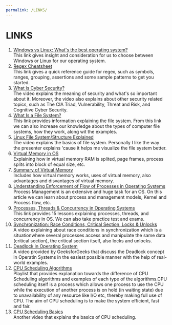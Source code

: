 ```yaml
---
permalink: /LINKS/
---
```


# LINKS
1. [Windows vs Linux: What's the best operating system?](https://www.itpro.co.uk/operating-systems/24841/windows-vs-linux-whats-the-best-operating-system)<br>
This link gives insight and consideration for us to choose between Windows or Linux for our operating system.
2. [Regex Cheatsheet](https://cheatography.com/davechild/cheat-sheets/regular-expressions/)<br>
This link gives a quick reference guide for regex, such as symbols, ranges, grouping, assertions and some sample patterns to get you started.
3. [What is Cyber Security?](https://youtu.be/ooJSgsB5fIE)<br>
The video explains the meaning of security and what's so important about it. Moreover, the video also explains about other security related topics, such as The CIA Triad, Vulnerability, Threat and Risk, and Cognitive Cyber Security.
4. [What Is a File System?](https://www.freecodecamp.org/news/file-systems-architecture-explained/)<br>
This link provides information explaining the file system. From this link we can also increase our knowledge about the types of computer file systems, how they work, along wit the examples.
5. [Linux File System/Structure Explained](https://www.youtube.com/watch?v=HbgzrKJvDRw)<br>
The video explains the basics of file system. Personally I like the way the presenter explains 'cause it helps me visualize the file system better. 
6. [Virtual Memory in OS](https://www.youtube.com/watch?v=g9HTAK0WwkY)<br>
Explaining how in virtual memory RAM is splited, page frames, process splits into block of equal size, etc.
7. [Summary of Virtual Memory](https://www.sitesbay.com/os/os-what-is-vertual-memory-in-operating-system)<br>
Includes how virtual memory works, uses of virtual memory, also advantages and disvantages of virtual memory.
8. [Understanding Enforcement of Flow of Processes in Operating Systems](https://www.researchgate.net/publication/322254868_Understanding_Enforcement_of_Flow_of_Processes_in_Operating_Systems)<br>
Process Management is an extensive and huge task for an OS. On this article we can learn about process and management models, Kernel and Process flow, etc.
9. [Processes, Threads & Concurrency in Operating Systems](https://study.com/academy/topic/processes-threads-concurrency-in-operating-systems.html)<br>
This link provides 15 lessons explaining processes, threads, and concurrency in OS. We can also take practice test and exams.
10. [Synchronization: Race Conditions, Critical Section, Locks & Unlocks](https://www.youtube.com/watch?v=ZQb3DRy0g8U)<br>
A video explaining about race conditions in synchronization which is a situationwhere several processes access and manipulate the same data (critical section), the critical section itself, also locks and unlocks.
11. [Deadlock in Operating System](https://www.youtube.com/watch?v=onkWXaXAgbY)<br>
A video provided by GeeksforGeeks that discuss the Deadlock concept in Operatin
Systems in the easiest possible manner with the help of real-world examples.
12. [CPU Scheduling Algorithms](https://www.youtube.com/playlist?list=PLIY8eNdw5tW_lHyageTADFKBt9weJXndE)<br>
Playlist that provides explanation towards the difference of CPU Scheduling algorithms and examples of each type of the algorithms.CPU scheduling itself is a process which allows one process to use the CPU while the execution of another process is on hold (in waiting state) due to unavailability of any resource like I/O etc, thereby making full use of CPU. The aim of CPU scheduling is to make the system efficient, fast and fair.
13. [CPU Scheduling Basics](https://www.youtube.com/watch?v=Jkmy2YLUbUY)<br>
Another video that explains the basics of CPU scheduling.
